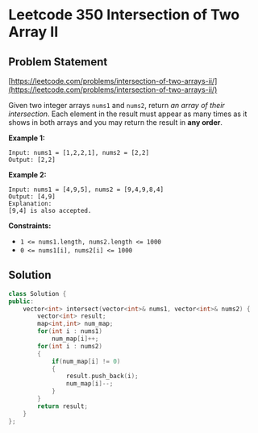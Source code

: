 # Leetcode 350 Intersection of Two Array II

## Problem Statement

[https://leetcode.com/problems/intersection-of-two-arrays-ii/](https://leetcode.com/problems/intersection-of-two-arrays-ii/)

Given two integer arrays `nums1` and `nums2`, return _an array of their intersection_. Each element in the result must appear as many times as it shows in both arrays and you may return the result in **any order**.

**Example 1:**

```text
Input: nums1 = [1,2,2,1], nums2 = [2,2]
Output: [2,2]
```

**Example 2:**

```text
Input: nums1 = [4,9,5], nums2 = [9,4,9,8,4]
Output: [4,9]
Explanation: 
[9,4] is also accepted.
```

**Constraints:**

* `1 <= nums1.length, nums2.length <= 1000`
* `0 <= nums1[i], nums2[i] <= 1000`

## Solution

```cpp
class Solution {
public:
    vector<int> intersect(vector<int>& nums1, vector<int>& nums2) {
        vector<int> result;
        map<int,int> num_map;
        for(int i : nums1)
            num_map[i]++;
        for(int i : nums2)
        {
            if(num_map[i] != 0)
            {
                result.push_back(i);
                num_map[i]--;
            }
        }
        return result;
    }
};
```

